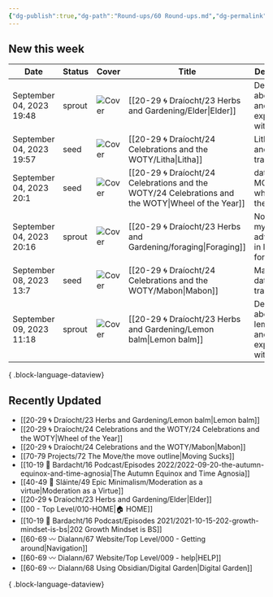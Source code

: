 ```yaml
---
{"dg-publish":true,"dg-path":"Round-ups/60 Round-ups.md","dg-permalink":"roundup","permalink":"/roundup/","title":"What's new this week","pinned":true,"contentClasses":"cards cards-1-1","noteIcon":"","created":"","updated":"2023-09-03T10:52:52.214-04:00"}
---
```



## New this week

| Date                     | Status | Cover                                                                                                                                                                                                                          | Title                                                                                                 | Description                                             |
| ------------------------ | ------ | ------------------------------------------------------------------------------------------------------------------------------------------------------------------------------------------------------------------------------ | ----------------------------------------------------------------------------------------------------- | ------------------------------------------------------- |
| September 04, 2023 19:48 | sprout | ![Cover](https://i.imgur.com/7To8lAK.jpg)                                                                                                                                                                                      | [[20-29 🌀 Draíocht/23 Herbs and Gardening/Elder\|Elder]]                                          | Details about Elder and my own experiences with it      |
| September 04, 2023 19:57 | seed   | ![Cover](https://images.unsplash.com/photo-1621958443248-2c23ead72f22?crop=entropy&cs=tinysrgb&fit=max&fm=jpg&ixid=M3wzNjAwOTd8MHwxfHNlYXJjaHwyfHxtaWRzdW1tZXJ8ZW58MHwwfHx8MTY5Mzc1MjYyOXww&ixlib=rb-4.0.3&q=80&w=400)         | [[20-29 🌀 Draíocht/24 Celebrations and the WOTY/Litha\|Litha]]                                    | Litha dates and traditions                              |
| September 04, 2023 20:1  | seed   | ![Cover](https://i.imgur.com/U65inkn.jpg)                                                                                                                                                                                      | [[20-29 🌀 Draíocht/24 Celebrations and the WOTY/24 Celebrations and the WOTY\|Wheel of the Year]] | dates and MOC for the wheel of the year                 |
| September 04, 2023 20:16 | sprout | ![Cover](https://images.unsplash.com/photo-1602166659170-92818fa8af19?crop=entropy&cs=tinysrgb&fit=max&fm=jpg&ixid=M3wzNjAwOTd8MHwxfHNlYXJjaHwxN3x8Zm9yYWdlfGVufDB8MHx8fDE2OTM3NTI5MzJ8MA&ixlib=rb-4.0.3&q=80&w=400)           | [[20-29 🌀 Draíocht/23 Herbs and Gardening/foraging\|Foraging]]                                    | Notes on my adventures in local foraging                |
| September 08, 2023 13:7  | seed   | ![Cover](https://images.unsplash.com/photo-1568623970736-27bea63b4489?crop=entropy&cs=tinysrgb&fit=max&fm=jpg&ixid=M3wzNjAwOTd8MHwxfHNlYXJjaHwyN3x8ZmFsbCUyMGhhcnZlc3R8ZW58MHwwfHx8MTY5NDE5MzYxM3ww&ixlib=rb-4.0.3&q=80&w=400) | [[20-29 🌀 Draíocht/24 Celebrations and the WOTY/Mabon\|Mabon]]                                    | Mabon dates and traditions                              |
| September 09, 2023 11:18 | sprout | ![Cover](\-)                                                                                                                                                                                                                   | [[20-29 🌀 Draíocht/23 Herbs and Gardening/Lemon balm\|Lemon balm]]                                | Details about lemon balm and my own experiences with it |

{ .block-language-dataview}

## Recently Updated
- [[20-29 🌀 Draíocht/23 Herbs and Gardening/Lemon balm\|Lemon balm]]
- [[20-29 🌀 Draíocht/24 Celebrations and the WOTY/24 Celebrations and the WOTY\|Wheel of the Year]]
- [[20-29 🌀 Draíocht/24 Celebrations and the WOTY/Mabon\|Mabon]]
- [[70-79 Projects/72 The Move/the move outline\|Moving Sucks]]
- [[10-19 💢 Bardacht/16 Podcast/Episodes 2022/2022-09-20-the-autumn-equinox-and-time-agnosia\|The Autumn Equinox and Time Agnosia]]
- [[40-49 🔅 Sláinte/49 Epic Minimalism/Moderation as a virtue\|Moderation as a Virtue]]
- [[20-29 🌀 Draíocht/23 Herbs and Gardening/Elder\|Elder]]
- [[00 - Top Level/010-HOME\|🏠 HOME]]
- [[10-19 💢 Bardacht/16 Podcast/Episodes 2021/2021-10-15-202-growth-mindset-is-bs\|202 Growth Mindset is BS]]
- [[60-69 〰️ Dialann/67 Website/Top Level/000 - Getting around\|Navigation]]
- [[60-69 〰️ Dialann/67 Website/Top Level/009 - help\|HELP]]
- [[60-69 〰️ Dialann/68 Using Obsidian/Digital Garden\|Digital Garden]]

{ .block-language-dataview}

